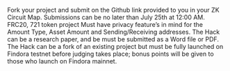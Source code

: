 Fork your project and submit on the Github link provided to you in your ZK Circuit Map.
Submissions can be no later than July 25th at 12:00 AM.
FRC20, 721 token project
Must have privacy feature’s in mind for the Amount Type, Asset Amount and Sending/Receiving addresses.
The Hack can be a research paper, and be must be submitted as a Word file or PDF.
The Hack can be a fork of an existing project but must be fully launched on Findora testnet before judging takes place; bonus points will be given to those who launch on Findora mainnet.
